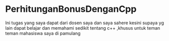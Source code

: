 # PerhitunganBonusDenganCpp
Ini tugas yang saya dapat dari  dosen saya dan saya sahere kesini supaya yg lain dapat belajar dan memahami sedikit tentang c++ ,khusus untuk teman teman mahasiswa saya di pamulang
